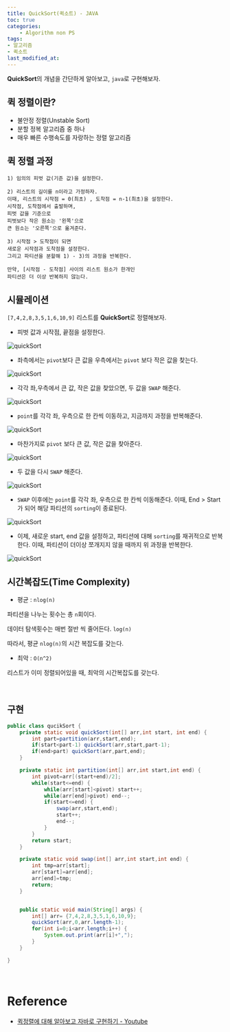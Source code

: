 ```yaml
---
title: QuickSort(퀵소트) - JAVA
toc: true
categories:	
    - Algorithm non PS
tags:
- 알고리즘
- 퀵소트
last_modified_at: 
---
```


 **QuickSort**의 개념을 간단하게 알아보고, `java`로 구현해보자.

## 퀵 정렬이란?

- 불안정 정렬(Unstable Sort)
- 분할 정복 알고리즘 중 하나
- 매우 빠른 수행속도를 자랑하는 정렬 알고리즘

## 퀵 정렬 과정

```
1) 임의의 피벗 값(기준 값)을 설정한다.

2) 리스트의 길이를 n이라고 가정하자.
이때, 리스트의 시작점 = 0(최초) , 도착점 = n-1(최초)을 설정한다. 
시작점, 도착점에서 출발하며,
피벗 값을 기준으로 
피벗보다 작은 원소는 '왼쪽'으로
큰 원소는 '오른쪽'으로 옮겨준다.
   
3) 시작점 > 도착점이 되면
새로운 시작점과 도착점을 설정한다.
그리고 파티션을 분할해 1) - 3)의 과정을 반복한다.

만약, [시작점 - 도착점] 사이의 리스트 원소가 한개인
파티션은 더 이상 반복하지 않는다.
```

## 시뮬레이션

`[7,4,2,8,3,5,1,6,10,9]` 리스트를 **QuickSort**로 정렬해보자.

- 피벗 값과 시작점, 끝점을 설정한다.

![quickSort](https://user-images.githubusercontent.com/49560745/108143605-6bacd580-710b-11eb-9ea4-b47643c80d61.png)

- 좌측에서는 `pivot`보다 큰 값을 우측에서는 `pivot` 보다 작은 값을 찾는다.

![quickSort](https://user-images.githubusercontent.com/49560745/108142358-f5a76f00-7108-11eb-83e2-4ff75c851abe.png)

- 각각 좌,우측에서 큰 값, 작은 값을 찾았으면, 두 값을 `SWAP` 해준다.

![quickSort](https://user-images.githubusercontent.com/49560745/108142468-2daeb200-7109-11eb-8ead-32fbb35770ff.png)

- `point`를 각각 좌, 우측으로 한 칸씩 이동하고, 지금까지 과정을 반복해준다.

![quickSort](https://user-images.githubusercontent.com/49560745/108142561-5d5dba00-7109-11eb-8433-d64e4bbf8960.png)

- 마찬가지로 `pivot` 보다 큰 값, 작은 값을 찾아준다.

![quickSort](https://user-images.githubusercontent.com/49560745/108142725-a9a8fa00-7109-11eb-8858-aa4dc4f301c0.png)

- 두 값을 다시 `SWAP` 해준다.

![quickSort](https://user-images.githubusercontent.com/49560745/108142762-c0e7e780-7109-11eb-9417-2dbc2c9f44bb.png)

- `SWAP` 이후에는 `point`를 각각 좌, 우측으로 한 칸씩 이동해준다. 이때, End > Start가 되어 해당 파티션의 `sorting`이 종료된다.

![quickSort](https://user-images.githubusercontent.com/49560745/108142810-d5c47b00-7109-11eb-9f79-baee8d90abac.png)

- 이제, 새로운 start, end 값을 설정하고, 파티션에 대해 `sorting`를 재귀적으로 반복한다. 이때, 파티션이 더이상 쪼개지지 않을 때까지 위 과정을 반복한다.

![quickSort](https://user-images.githubusercontent.com/49560745/108142929-10c6ae80-710a-11eb-8833-88e45821d01f.png)

## 시간복잡도(Time Complexity)

- 평균 : `nlog(n)`

파티션을 나누는 횟수는 총 `n`회이다.

데이터 탐색횟수는 매번 절반 씩 줄어든다. `log(n)`

따라서, 평균 `nlog(n)`의 시간 복잡도를 갖는다.

- 최악 : `O(n^2)`

리스트가 이미 정렬되어있을 때, 최악의 시간복잡도를 갖는다.



<br/>

## 구현

```java
public class qucikSort {
    private static void quickSort(int[] arr,int start, int end) {
        int part=partition(arr,start,end);
        if(start<part-1) quickSort(arr,start,part-1);
        if(end>part) quickSort(arr,part,end);
    }

    private static int partition(int[] arr,int start,int end) {
        int pivot=arr[(start+end)/2];
        while(start<=end) {
            while(arr[start]<pivot) start++;
            while(arr[end]>pivot) end--;
            if(start<=end) {
                swap(arr,start,end);
                start++;
                end--;
            }
        }
        return start;
    }

    private static void swap(int[] arr,int start,int end) {
        int tmp=arr[start];
        arr[start]=arr[end];
        arr[end]=tmp;
        return;
    }


    public static void main(String[] args) {
        int[] arr= {7,4,2,8,3,5,1,6,10,9};
        quickSort(arr,0,arr.length-1);
        for(int i=0;i<arr.length;i++) {
            System.out.print(arr[i]+",");
        }
    }

}
```

<br/>

# Reference

- [퀵정렬에 대해 알아보고 자바로 구현하기 - Youtube](https://www.youtube.com/watch?v=7BDzle2n47c)
